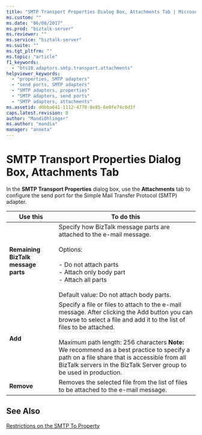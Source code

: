```yaml
---
title: "SMTP Transport Properties Dialog Box, Attachments Tab | Microsoft Docs"
ms.custom: ""
ms.date: "06/08/2017"
ms.prod: "biztalk-server"
ms.reviewer: ""
ms.service: "biztalk-server"
ms.suite: ""
ms.tgt_pltfrm: ""
ms.topic: "article"
f1_keywords: 
  - "bts10.adaptors.smtp.transport.attachments"
helpviewer_keywords: 
  - "properties, SMTP adapters"
  - "send ports, SMTP adapters"
  - "SMTP adapters, properties"
  - "SMTP adapters, send ports"
  - "SMTP adapters, attachments"
ms.assetid: d0bba641-1112-4770-8e85-6e0fe74c0d3f
caps.latest.revision: 8
author: "MandiOhlinger"
ms.author: "mandia"
manager: "anneta"
---
```

# SMTP Transport Properties Dialog Box, Attachments Tab
In the **SMTP Transport Properties** dialog box, use the **Attachments** tab to configure the send port for the Simple Mail Transfer Protocol (SMTP) adapter.  
  
|Use this|To do this|  
|--------------|----------------|  
|**Remaining BizTalk message parts**|Specify how BizTalk message parts are attached to the e-mail message.<br /><br /> Options:<br /><br /> -   Do not attach parts<br />-   Attach only body part<br />-   Attach all parts<br /><br /> Default value: Do not attach body parts.|  
|**Add**|Specify a file or files to attach to the e-mail message. After clicking the Add button you can browse to select a file and add it to the list of files to be attached.<br /><br /> Maximum path length: 256 characters **Note:**  We recommend as a best practice to specify a path on a file share that is accessible from all BizTalk servers in the BizTalk Server group to be used in production.|  
|**Remove**|Removes the selected file from the list of files to be attached to the e-mail message.|  
  
## See Also  
 [Restrictions on the SMTP To Property](../core/restrictions-on-the-smtp-to-property.md)